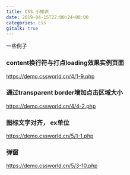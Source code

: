 ```yaml
---
title: CSS 小知识
date: 2019-04-15T22:00:24+08:00
categories: css
gitalk: true
---
```


一些例子
<!--more-->


###  content换行符与打点loading效果实例页面
https://demo.cssworld.cn/4/1-9.php

### 通过transparent border增加点击区域大小
https://demo.cssworld.cn/4/4-2.php

### 图标文字对齐， ex单位
https://demo.cssworld.cn/5/1-1.php

### 弹窗
https://demo.cssworld.cn/5/3-10.php